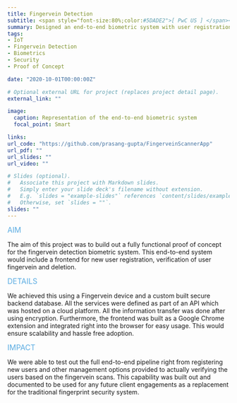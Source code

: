 ```yaml
---
title: Fingervein Detection
subtitle: <span style="font-size:80%;color:#5DADE2">[ PwC US ] </span><span style="font-size:80%">Prasang Gupta, <a href="https://www.linkedin.com/in/antoinetteyoung/" target="_blank">Antoinette Young</a>, <a href="https://www.linkedin.com/in/vijay-ujjain/" target="_blank">Vijay Ujjain</a></span>
summary: Designed an end-to-end biometric system with user registration and verification as a replacement for fingerprint technology
tags:
- IoT
- Fingervein Detection
- Biometrics
- Security
- Proof of Concept

date: "2020-10-01T00:00:00Z"

# Optional external URL for project (replaces project detail page).
external_link: ""

image:
  caption: Representation of the end-to-end biometric system
  focal_point: Smart

links:
url_code: "https://github.com/prasang-gupta/FingerveinScannerApp"
url_pdf: ""
url_slides: ""
url_video: ""

# Slides (optional).
#   Associate this project with Markdown slides.
#   Simply enter your slide deck's filename without extension.
#   E.g. `slides = "example-slides"` references `content/slides/example-slides.md`.
#   Otherwise, set `slides = ""`.
slides: ""
---
```


<span style="color:#5DADE2;font-style:bold;font-size:120%">AIM</span>

The aim of this project was to build out a fully functional proof of concept for the fingervein detection biometric system. This end-to-end system would include a frontend for new user registration, verification of user fingervein and deletion.

<span style="color:#5DADE2;font-style:bold;font-size:120%">DETAILS</span>

We achieved this using a Fingervein device and a custom built secure backend database. All the services were defined as part of an API which was hosted on a cloud platform. All the information transfer was done after using encryption. Furthermore, the frontend was built as a Google Chrome extension and integrated right into the browser for easy usage. This would ensure scalability and hassle free adoption.

<span style="color:#5DADE2;font-style:bold;font-size:120%">IMPACT</span>

We were able to test out the full end-to-end pipeline right from registering new users and other management options provided to actually verifying the users based on the fingervein scans. This capability was built out and documented to be used for any future client engagements as a replacement for the traditional fingerprint security system.